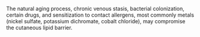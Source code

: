 The natural aging process, chronic venous stasis, bacterial colonization, certain drugs, and sensitization to contact allergens, most commonly metals (nickel sulfate, potassium dichromate, cobalt chloride), may compromise the cutaneous lipid barrier.